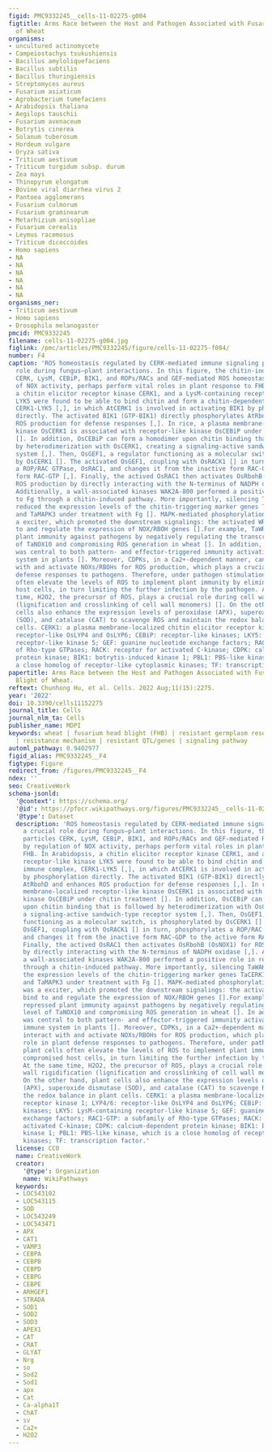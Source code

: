 ```yaml
---
figid: PMC9332245__cells-11-02275-g004
figtitle: Arms Race between the Host and Pathogen Associated with Fusarium Head Blight
  of Wheat
organisms:
- uncultured actinomycete
- Campeiostachys tsukushiensis
- Bacillus amyloliquefaciens
- Bacillus subtilis
- Bacillus thuringiensis
- Streptomyces aureus
- Fusarium asiaticum
- Agrobacterium tumefaciens
- Arabidopsis thaliana
- Aegilops tauschii
- Fusarium avenaceum
- Botrytis cinerea
- Solanum tuberosum
- Hordeum vulgare
- Oryza sativa
- Triticum aestivum
- Triticum turgidum subsp. durum
- Zea mays
- Thinopyrum elongatum
- Bovine viral diarrhea virus 2
- Pantoea agglomerans
- Fusarium culmorum
- Fusarium graminearum
- Metarhizium anisopliae
- Fusarium cerealis
- Leymus racemosus
- Triticum dicoccoides
- Homo sapiens
- NA
- NA
- NA
- NA
- NA
- NA
organisms_ner:
- Triticum aestivum
- Homo sapiens
- Drosophila melanogaster
pmcid: PMC9332245
filename: cells-11-02275-g004.jpg
figlink: /pmc/articles/PMC9332245/figure/cells-11-02275-f004/
number: F4
caption: 'ROS homeostasis regulated by CERK-mediated immune signaling plays a crucial
  role during fungus–plant interactions. In this figure, the chitin-induced particles
  CERK, LysM, CEBiP, BIK1, and ROPs/RACs and GEF-mediated ROS homeostasis by regulation
  of NOX activity, perhaps perform vital roles in plant response to FHB. In Arabidopsis,
  a chitin elicitor receptor kinase CERK1, and a LysM-containing receptor-like kinase
  LYK5 were found to be able to bind chitin and form a chitin-dependent immune complex,
  CERK1-LYK5 [,], in which AtCERK1 is involved in activating BIK1 by phosphorylation
  directly. The activated BIK1 (GTP-BIK1) directly phosphorylates AtRbohD and enhances
  ROS production for defense responses [,]. In rice, a plasma membrane-localized receptor-like
  kinase OsCERK1 is associated with receptor-like kinase OsCEBiP under chitin treatment
  []. In addition, OsCEBiP can form a homodimer upon chitin binding that is followed
  by heterodimerization with OsCERK1, creating a signaling-active sandwich-type receptor
  system [,]. Then, OsGEF1, a regulator functioning as a molecular switch, is phosphorylated
  by OsCERK1 []. The activated OsGEF1, coupling with OsRACK1 [] in turn, phosphorylates
  a ROP/RAC GTPase, OsRAC1, and changes it from the inactive form RAC-GDP to the active
  form RAC-GTP [,]. Finally, the actived OsRAC1 then activates OsRbohB (OsNOX1) for
  ROS production by directly interacting with the N-terminus of NADPH oxidase [,].
  Additionally, a wall-associated kinases WAK2A-800 performed a positive role in response
  to Fg through a chitin-induced pathway. More importantly, silencing TaWAK2A-800
  reduced the expression levels of the chitin-triggering marker genes TaCERK1, TaRLCK1B,
  and TaMAPK3 under treatment with Fg []. MAPK-mediated phosphorylation of WRKYs was
  a exciter, which promoted the downstream signalings: the activated WRKYs then bind
  to and regulate the expression of NOX/RBOH genes [].For example, TaWRKY19 repressed
  plant immunity against pathogens by negatively regulating the transcriptional level
  of TaNOX10 and compromising ROS generation in wheat []. In addition, Ca2+signaling
  was central to both pattern- and effector-triggered immunity activation of the immune
  system in plants []. Moreover, CDPKs, in a Ca2+-dependent manner, can directly interact
  with and activate NOXs/RBOHs for ROS production, which plays a crucial role in plant
  defense responses to pathogens. Therefore, under pathogen stimulation, plant cells
  often elevate the levels of ROS to implement plant immunity by eliminating compromised
  host cells, in turn limiting the further infection by the pathogen. At the same
  time, H2O2, the precursor of ROS, plays a crucial role during cell wall rigidification
  (lignification and crosslinking of cell wall monomers) []. On the other hand, plant
  cells also enhance the expression levels of peroxidase (APX), superoxide dismutase
  (SOD), and catalase (CAT) to scavenge ROS and maintain the redox balance in plant
  cells. CERK1: a plasma membrane-localized chitin elicitor receptor kinase 1; LYP4/6:
  receptor-like OsLYP4 and OsLYP6; CEBiP: receptor-like kinases; LKY5: LysM-containing
  receptor-like kinase 5; GEF: guanine nucleotide exchange factors; RAC1-GTP: a subfamily
  of Rho-type GTPases; RACK: receptor for activated C-kinase; CDPK: calcium-dependent
  protein kinase; BIK1: botrytis-induced kinase 1; PBL1: PBS-like kinase, which is
  a close homolog of receptor-like cytoplasmic kinases; TF: transcription factor.'
papertitle: Arms Race between the Host and Pathogen Associated with Fusarium Head
  Blight of Wheat.
reftext: Chunhong Hu, et al. Cells. 2022 Aug;11(15):2275.
year: '2022'
doi: 10.3390/cells11152275
journal_title: Cells
journal_nlm_ta: Cells
publisher_name: MDPI
keywords: wheat | fusarium head blight (FHB) | resistant germplasm resources | pathogenesis
  | resistance mechanism | resistant QTL/genes | signaling pathway
automl_pathway: 0.9402977
figid_alias: PMC9332245__F4
figtype: Figure
redirect_from: /figures/PMC9332245__F4
ndex: ''
seo: CreativeWork
schema-jsonld:
  '@context': https://schema.org/
  '@id': https://pfocr.wikipathways.org/figures/PMC9332245__cells-11-02275-g004.html
  '@type': Dataset
  description: 'ROS homeostasis regulated by CERK-mediated immune signaling plays
    a crucial role during fungus–plant interactions. In this figure, the chitin-induced
    particles CERK, LysM, CEBiP, BIK1, and ROPs/RACs and GEF-mediated ROS homeostasis
    by regulation of NOX activity, perhaps perform vital roles in plant response to
    FHB. In Arabidopsis, a chitin elicitor receptor kinase CERK1, and a LysM-containing
    receptor-like kinase LYK5 were found to be able to bind chitin and form a chitin-dependent
    immune complex, CERK1-LYK5 [,], in which AtCERK1 is involved in activating BIK1
    by phosphorylation directly. The activated BIK1 (GTP-BIK1) directly phosphorylates
    AtRbohD and enhances ROS production for defense responses [,]. In rice, a plasma
    membrane-localized receptor-like kinase OsCERK1 is associated with receptor-like
    kinase OsCEBiP under chitin treatment []. In addition, OsCEBiP can form a homodimer
    upon chitin binding that is followed by heterodimerization with OsCERK1, creating
    a signaling-active sandwich-type receptor system [,]. Then, OsGEF1, a regulator
    functioning as a molecular switch, is phosphorylated by OsCERK1 []. The activated
    OsGEF1, coupling with OsRACK1 [] in turn, phosphorylates a ROP/RAC GTPase, OsRAC1,
    and changes it from the inactive form RAC-GDP to the active form RAC-GTP [,].
    Finally, the actived OsRAC1 then activates OsRbohB (OsNOX1) for ROS production
    by directly interacting with the N-terminus of NADPH oxidase [,]. Additionally,
    a wall-associated kinases WAK2A-800 performed a positive role in response to Fg
    through a chitin-induced pathway. More importantly, silencing TaWAK2A-800 reduced
    the expression levels of the chitin-triggering marker genes TaCERK1, TaRLCK1B,
    and TaMAPK3 under treatment with Fg []. MAPK-mediated phosphorylation of WRKYs
    was a exciter, which promoted the downstream signalings: the activated WRKYs then
    bind to and regulate the expression of NOX/RBOH genes [].For example, TaWRKY19
    repressed plant immunity against pathogens by negatively regulating the transcriptional
    level of TaNOX10 and compromising ROS generation in wheat []. In addition, Ca2+signaling
    was central to both pattern- and effector-triggered immunity activation of the
    immune system in plants []. Moreover, CDPKs, in a Ca2+-dependent manner, can directly
    interact with and activate NOXs/RBOHs for ROS production, which plays a crucial
    role in plant defense responses to pathogens. Therefore, under pathogen stimulation,
    plant cells often elevate the levels of ROS to implement plant immunity by eliminating
    compromised host cells, in turn limiting the further infection by the pathogen.
    At the same time, H2O2, the precursor of ROS, plays a crucial role during cell
    wall rigidification (lignification and crosslinking of cell wall monomers) [].
    On the other hand, plant cells also enhance the expression levels of peroxidase
    (APX), superoxide dismutase (SOD), and catalase (CAT) to scavenge ROS and maintain
    the redox balance in plant cells. CERK1: a plasma membrane-localized chitin elicitor
    receptor kinase 1; LYP4/6: receptor-like OsLYP4 and OsLYP6; CEBiP: receptor-like
    kinases; LKY5: LysM-containing receptor-like kinase 5; GEF: guanine nucleotide
    exchange factors; RAC1-GTP: a subfamily of Rho-type GTPases; RACK: receptor for
    activated C-kinase; CDPK: calcium-dependent protein kinase; BIK1: botrytis-induced
    kinase 1; PBL1: PBS-like kinase, which is a close homolog of receptor-like cytoplasmic
    kinases; TF: transcription factor.'
  license: CC0
  name: CreativeWork
  creator:
    '@type': Organization
    name: WikiPathways
  keywords:
  - LOC543102
  - LOC543115
  - SOD
  - LOC543249
  - LOC543471
  - APX
  - CAT1
  - VAMP3
  - CEBPA
  - CEBPB
  - CEBPD
  - CEBPG
  - CEBPE
  - ARHGEF1
  - STRADA
  - SOD1
  - SOD2
  - SOD3
  - APEX1
  - CAT
  - CRAT
  - GLYAT
  - Nrg
  - so
  - Sod2
  - Sod1
  - apx
  - Cat
  - Ca-alpha1T
  - ChAT
  - sv
  - Ca2+
  - H2O2
---
```

